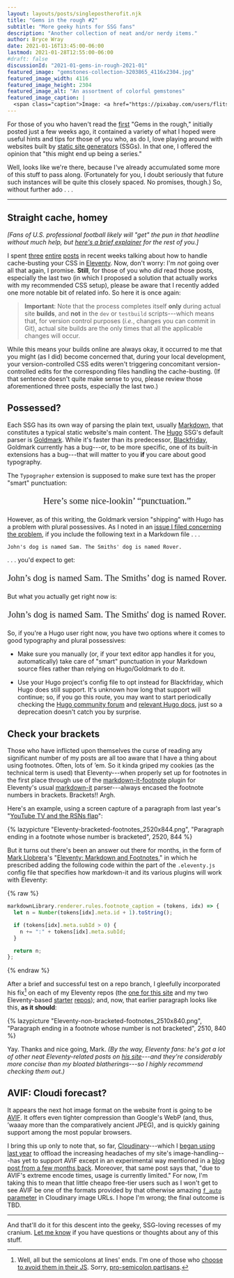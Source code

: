 ```yaml
---
layout: layouts/posts/singlepostherofit.njk
title: "Gems in the rough #2"
subtitle: "More geeky hints for SSG fans"
description: "Another collection of neat and/or nerdy items."
author: Bryce Wray
date: 2021-01-16T13:45:00-06:00
lastmod: 2021-01-28T12:55:00-06:00
#draft: false
discussionId: "2021-01-gems-in-rough-2021-01"
featured_image: "gemstones-collection-3203865_4116x2304.jpg"
featured_image_width: 4116
featured_image_height: 2304
featured_image_alt: "An assortment of colorful gemstones"
featured_image_caption: |
  <span class="caption">Image: <a href="https://pixabay.com/users/flitsart-717386/?utm_source=link-attribution&amp;utm_medium=referral&amp;utm_campaign=image&amp;utm_content=3203865">FlitsArt</a>; <a href="https://pixabay.com/?utm_source=link-attribution&amp;utm_medium=referral&amp;utm_campaign=image&amp;utm_content=3203865">Pixabay</a></span>
---
```


For those of you who haven't read the [first](/posts/2020/12/gems-in-rough) "Gems in the rough," initially posted just a few weeks ago, it contained a variety of what I hoped were useful hints and tips for those of you who, as do I, love playing around with websites built by [static site generators](https://jamstack.org/generators) (SSGs). In that one, I offered the opinion that "this might end up being a series."

Well, looks like we're there, because I've already accumulated some more of this stuff to pass along. (Fortunately for you, I doubt seriously that future such instances will be quite this closely spaced. No promises, though.) So, without further ado&nbsp;.&nbsp;.&nbsp;.

----

## Straight cache, homey

*[Fans of U.S. professional football likely will "get" the pun in that headline without much help, but [here's a brief explainer](https://www.urbandictionary.com/define.php?term=straight%20cash%2C%20homey) for the rest of you.]*

I spent [three](/posts/2020/11/using-postcss-cache-busting-eleventy) [entire](/posts/2020/12/cache-busting-eleventy-take-two) [posts](/posts/2020/12/hashing-out-cache-busting-fix-eleventy) in recent weeks talking about how to handle cache-busting your CSS in [Eleventy](https://11ty.dev). Now, don't worry: I'm *not* going over all that again, I promise. **Still**, for those of you who *did* read those posts, especially the last two (in which I proposed a solution that actually works with my recommended CSS setup), please be aware that I recently added one more notable bit of related info. So here it is once again:

> **Important**: Note that the process completes itself **only** during actual site **builds**, and **not** in the `dev` or `testbuild` scripts---which means that, for version control purposes (*i.e.*, changes you can commit in Git), actual site builds are the only times that all the applicable changes will occur.

While this means your builds online are always okay, it occurred to me that you might (as I did) become concerned that, during your local development, your version-controlled CSS edits weren't triggering concomitant version-controlled edits for the corresponding files handling the cache-busting. (If that sentence doesn't quite make sense to you, please review those aforementioned three posts, especially the last two.)

## Possessed?

Each SSG has its own way of parsing the plain text, usually [Markdown](https://daringfireball.net/projects/markdown), that constitutes a typical static website's main content. The [Hugo](https://gohugo.io) SSG's default parser is [Goldmark](https://github.com/yuin/goldmark). While it's faster than its predecessor, [Blackfriday](https://github.com/russross/blackfriday), Goldmark currently has a bug---or, to be more specific, one of its built-in extensions has a bug---that will matter to you **if** you care about good typography.

The `Typographer` extension is supposed to make sure text has the proper "smart" punctuation:

<p style="font-size: 1.5em; font-weight: normal; font-family: serif; text-align: center;">Here&rsquo;s some nice-lookin&rsquo; &ldquo;punctuation.&rdquo;</p>

However, as of this writing, the Goldmark version "shipping" with Hugo has a problem with plural possessives. As I noted in an [issue I filed concerning the problem](https://github.com/yuin/goldmark/issues/180), if you include the following text in a Markdown file&nbsp;.&nbsp;.&nbsp;.

```md
John's dog is named Sam. The Smiths' dog is named Rover.
```

.&nbsp;.&nbsp;. you'd expect to get:

<p style="font-size: 1.5em; font-weight: normal; font-family: serif; text-align: center;">John&rsquo;s dog is named Sam. The Smiths&rsquo; dog is named Rover.</p>

But what you actually get right now is:

<p style="font-size: 1.5em; font-weight: normal; font-family: serif; text-align: center;">John&rsquo;s dog is named Sam. The Smiths&apos; dog is named Rover.</p>

So, if you're a Hugo user right now, you have two options where it comes to good typography and plural possessives:

- Make sure you manually (or, if your text editor app handles it for you, automatically) take care of "smart" punctuation in your Markdown source files rather than relying on Hugo/Goldmark to do it. 

- Use your Hugo project's config file to opt instead for Blackfriday, which Hugo does still support. It's unknown how long that support will continue; so, if you go this route, you may want to start periodically checking the [Hugo community forum](https://discourse.gohugo.io) and [relevant Hugo docs](https://gohugo.io/getting-started/configuration-markup), just so a deprecation doesn't catch you by surprise.

## Check your brackets

Those who have inflicted upon themselves the curse of reading any significant number of my posts are all too aware that I have a thing about using footnotes. Often, lots of ’em. So it kinda griped my cookies (as the technical term is used) that Eleventy---when properly set up for footnotes in the first place through use of the [markdown-it-footnote](https://github.com/markdown-it/markdown-it-footnote) plugin for Eleventy's usual [markdown-it](https://github.com/markdown-it/markdown-it) parser---always encased the footnote numbers in brackets. Brackets!! Argh.

Here's an example, using a screen capture of a paragraph from last year's "[YouTube TV and the RSNs flap](/posts/2020/02/youtube-tv-rsns-flap)":

{% lazypicture "Eleventy-bracketed-footnotes_2520x844.png", "Paragraph ending in a footnote whose number is bracketed", 2520, 844 %}

But it turns out there's been an answer out there for months, in the form of [Mark Llobrera](https://www.markllobrera.com)'s "[Eleventy: Markdown and Footnotes](https://www.markllobrera.com/posts/eleventy-markdown-and-footnotes/)," in which he prescribed adding the following code within the part of the `.eleventy.js` config file that specifies how markdown-it and its various plugins will work with Eleventy:

{% raw %}
```js
markdownLibrary.renderer.rules.footnote_caption = (tokens, idx) => {
  let n = Number(tokens[idx].meta.id + 1).toString();

  if (tokens[idx].meta.subId > 0) {
    n += ":" + tokens[idx].meta.subId;
  }

  return n;
};
```
{%  endraw %}

After a brief and successful test on a repo branch, I gleefully incorporated his fix[^semiColons] on each of my Eleventy repos (the [one for this site](https://github.com/brycewray/eleventy_solo) and my two Eleventy-based [starter](https://github.com/brycewray/eleventy_solo_starter) [repos](https://github.com/brycewray/eleventy_solo_starter_njk)); and, now, that earlier paragraph looks like this, **as it should**:

[^semiColons]: Well, all but the semicolons at lines' ends. I'm one of those who [choose to avoid them in their JS](https://flaviocopes.com/javascript-automatic-semicolon-insertion/). Sorry, [pro-semicolon partisans](https://medium.com/better-programming/you-might-need-those-semicolons-in-your-javascript-after-all-b28154f93ea8).

{% lazypicture "Eleventy-non-bracketed-footnotes_2510x840.png", "Paragraph ending in a footnote whose number is not bracketed", 2510, 840 %}

Yay. Thanks and nice going, Mark. *(By the way, Eleventy fans: he's got a lot of other neat Eleventy-related posts on [his site](https://www.markllobrera.com)---and they're considerably more concise than my bloated blatherings---so I highly recommend checking them out.)*

## AVIF: Cloudi forecast?

It appears the next hot image format on the website front is going to be [AVIF](https://reachlightspeed.com/blog/using-the-new-high-performance-avif-image-format-on-the-web-today/). It offers even tighter compression than Google's WebP (and, thus, ’waaay more than the comparatively ancient JPEG), and is quickly gaining support among the most popular browsers.

I bring this up only to note that, so far, [Cloudinary](https://cloudinary.com)---which I [began using last year](/posts/2020/07/transformed) to offload the increasing headaches of my site's image-handling---has yet to support AVIF except in an experimental way mentioned in a [blog post from a few months back](https://cloudinary.com/blog/image_formats_getting_it_right#next-gen). Moreover, that same post says that, "due to AVIF's extreme encode times, usage is currently limited." For now, I'm taking this to mean that little cheapo free-tier users such as I won't get to see AVIF be one of the formats provided by that otherwise amazing [`f_auto` parameter](https://cloudinary.com/documentation/image_transformations#automatic_format_selection_f_auto) in Cloudinary image URLs. I hope I'm wrong; the final outcome is TBD.

----

And that'll do it for this descent into the geeky, SSG-loving recesses of my cranium. [Let me know](/contact) if you have questions or thoughts about any of this stuff.
